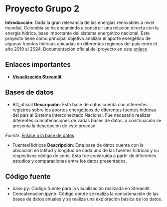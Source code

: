 # Proyecto Grupo 2
**Introducción**: Dada la gran relevancia de las energías renovables a nivel mundial, Colombia se ha encamindo a construir una relación directa con la energía hídrica, base importante del sistema energético nacional. Este proyecto tiene como principal objetivo analizar el aporte energético de algunas fuentes hídricas ubicadas en diferentes regiones del país entre el año 2019 al 2024. Documentación oficial del proyecto en este [enlace](https://docs.google.com/document/d/1n6q818P3u3SP_zAPgCsf90acUZrU_f-vM8FBaTLnppo/edit?usp=sharing)

## Enlaces importantes
- [**Visualización Streamlit**](https://basepy-3riwstbgnthr7eknrgrefv.streamlit.app/)

## Bases de datos
- BD_oficial
**Descripción**: Esta base de datos cuenta con diferentes registros sobre los aportes energéticos de diferentes fuentes hídricas del país al Sistema Interconectado Nacional. Fue necesario realizar diferentes concatenaciones de varias bases de datos, a conitnuación se presenta la descripción de este proceso

_Fuente_: [Enlace a la base de datos](https://www.datos.gov.co/dataset/Aportes-Hidr-ulicos-Energ-a/wa2n-56u4/about_data)

- FuentesHidricas
**Descripción**: Esta base de datos cuenta con la ubicación en latitud y longitud de cada uno de las fuentes hídricas y su respectivos código de serie. Esta fue construída a partir de diferentes estudios y comparaciones entre los datos presentados.

## Código fuente
- base.py: Código fuente para la visualización realizada en Streamlit.
- Concatenacion.ipynb: Código dónde se realiza la concatenación de las bases de datos anuales y se realiza una exploración básica de los datos.
